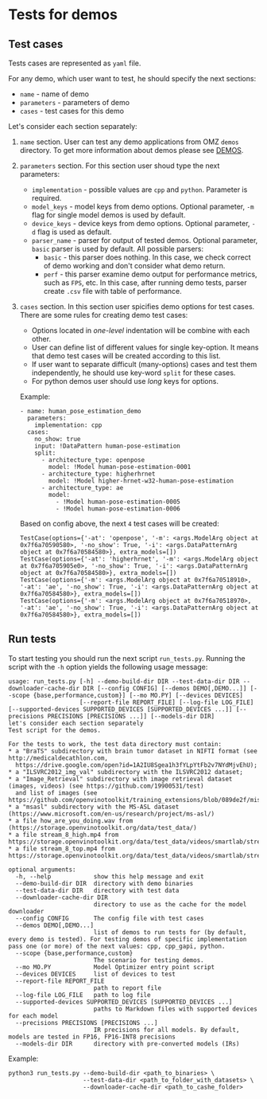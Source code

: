 # Tests for demos

## Test cases

Tests cases are represented as `yaml` file.

For any demo, which user want to test, he should specify the next sections:
 * `name` - name of demo
 * `parameters` - parameters of demo
 * `cases` - test cases for this demo

Let's consider each section separately:
1. `name` section. User can test any demo applications from OMZ `demos` directory. To get more information about demos please see [DEMOS](..).
2. `parameters` section. For this section user shoud type the next parameters:
   * `implementation` - possible values are `cpp` and `python`. Parameter is required.
   * `model_keys` - model keys from demo options. Optional parameter, `-m` flag for single model demos is used by default.
   * `device_keys` - device keys from demo options. Optional parameter, `-d` flag is used as default.
   * `parser_name` - parser for output of tested demos. Optional parameter, `basic` parser is used by default. All possible parsers:
     * `basic` - this parser does nothing. In this case, we check correct of demo working and don't consider what demo return.
     * `perf` - this parser examine demo output for performance metrics, such as `FPS`, etc. In this case, after running demo tests, parser create `.csv` file with table of performance.
3. `cases` section. In this section user spicifies demo options for test cases. There are some rules for creating demo test cases:
   * Options located in *one-level* indentation will be combine with each other.
   * User can define list of different values for single key-option. It means that demo test cases will be created according to this list.
   * If user want to separate difficult (many-options) cases and test them independently, he should use key-word `split` for these cases.
   * For python demos user should use *long* keys for options.

   Example:
   ```
   - name: human_pose_estimation_demo
     parameters:
       implementation: cpp
     cases:
       no_show: true
       input: !DataPattern human-pose-estimation
       split:
         - architecture_type: openpose
           model: !Model human-pose-estimation-0001
         - architecture_type: higherhrnet
           model: !Model higher-hrnet-w32-human-pose-estimation
         - architecture_type: ae
           model:
             - !Model human-pose-estimation-0005
             - !Model human-pose-estimation-0006
   ```

   Based on config above, the next `4` test cases will be created:
   ```
   TestCase(options={'-at': 'openpose', '-m': <args.ModelArg object at 0x7f6a70590580>, '-no_show': True, '-i': <args.DataPatternArg object at 0x7f6a70584580>}, extra_models=[])
   TestCase(options={'-at': 'higherhrnet', '-m': <args.ModelArg object at 0x7f6a705905e0>, '-no_show': True, '-i': <args.DataPatternArg object at 0x7f6a70584580>}, extra_models=[])
   TestCase(options={'-m': <args.ModelArg object at 0x7f6a70518910>, '-at': 'ae', '-no_show': True, '-i': <args.DataPatternArg object at 0x7f6a70584580>}, extra_models=[])
   TestCase(options={'-m': <args.ModelArg object at 0x7f6a70518970>, '-at': 'ae', '-no_show': True, '-i': <args.DataPatternArg object at 0x7f6a70584580>}, extra_models=[])
   ```
## Run tests

To start testing you should run the next script `run_tests.py`.
Running the script with the `-h` option yields the following usage message:

```
usage: run_tests.py [-h] --demo-build-dir DIR --test-data-dir DIR --downloader-cache-dir DIR [--config CONFIG] [--demos DEMO[,DEMO...]] [--scope {base,performance,custom}] [--mo MO.PY] [--devices DEVICES]
                    [--report-file REPORT_FILE] [--log-file LOG_FILE] [--supported-devices SUPPORTED_DEVICES [SUPPORTED_DEVICES ...]] [--precisions PRECISIONS [PRECISIONS ...]] [--models-dir DIR]
let's consider each section separately
Test script for the demos.

For the tests to work, the test data directory must contain:
* a "BraTS" subdirectory with brain tumor dataset in NIFTI format (see http://medicaldecathlon.com,
  https://drive.google.com/open?id=1A2IU8Sgea1h3fYLpYtFb2v7NYdMjvEhU);
* a "ILSVRC2012_img_val" subdirectory with the ILSVRC2012 dataset;
* a "Image_Retrieval" subdirectory with image retrieval dataset (images, videos) (see https://github.com/19900531/test)
  and list of images (see https://github.com/openvinotoolkit/training_extensions/blob/089de2f/misc/tensorflow_toolkit/image_retrieval/data/gallery/gallery.txt)
* a "msasl" subdirectory with the MS-ASL dataset (https://www.microsoft.com/en-us/research/project/ms-asl/)
* a file how_are_you_doing.wav from (https://storage.openvinotoolkit.org/data/test_data/)
* a file stream_8_high.mp4 from https://storage.openvinotoolkit.org/data/test_data/videos/smartlab/stream_8_high.mp4
* a file stream_8_top.mp4 from https://storage.openvinotoolkit.org/data/test_data/videos/smartlab/stream_8_top.mp4

optional arguments:
  -h, --help            show this help message and exit
  --demo-build-dir DIR  directory with demo binaries
  --test-data-dir DIR   directory with test data
  --downloader-cache-dir DIR
                        directory to use as the cache for the model downloader
  --config CONFIG       The config file with test cases
  --demos DEMO[,DEMO...]
                        list of demos to run tests for (by default, every demo is tested). For testing demos of specific implementation pass one (or more) of the next values: cpp, cpp_gapi, python.
  --scope {base,performance,custom}
                        The scenario for testing demos.
  --mo MO.PY            Model Optimizer entry point script
  --devices DEVICES     list of devices to test
  --report-file REPORT_FILE
                        path to report file
  --log-file LOG_FILE   path to log file
  --supported-devices SUPPORTED_DEVICES [SUPPORTED_DEVICES ...]
                        paths to Markdown files with supported devices for each model
  --precisions PRECISIONS [PRECISIONS ...]
                        IR precisions for all models. By default, models are tested in FP16, FP16-INT8 precisions
  --models-dir DIR      directory with pre-converted models (IRs)
```

Example:

```
python3 run_tests.py --demo-build-dir <path_to_binaries> \
                     --test-data-dir <path_to_folder_with_datasets> \
                     --downloader-cache-dir <path_to_cashe_folder>
```
